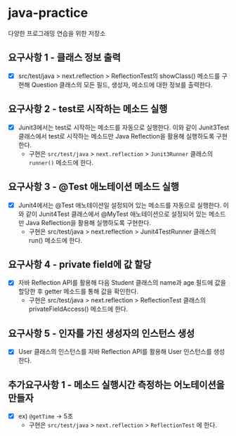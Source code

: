 # java-practice
다양한 프로그래밍 연습을 위한 저장소

## 요구사항 1 - 클래스 정보 출력
- [x] src/test/java > next.reflection > ReflectionTest의 showClass() 메소드를 구현해 Question 클래스의 모든 필드, 생성자, 메소드에 대한 정보를 출력한다.

## 요구사항 2 - test로 시작하는 메소드 실행
- [x] Junit3에서는 test로 시작하는 메소드를 자동으로 실행한다. 이와 같이 Junit3Test 클래스에서 test로 시작하는 메소드만 Java Reflection을 활용해 실행하도록 구현한다.
  - 구현은 `src/test/java` > `next.reflection` > `Junit3Runner` 클래스의 `runner()` 메소드에 한다.

## 요구사항 3 - @Test 애노테이션 메소드 실행
- [x] Junit4에서는 @Test 애노테이션일 설정되어 있는 메소드를 자동으로 실행한다. 이와 같이 Junit4Test 클래스에서 @MyTest 애노테이션으로 설정되어 있는 메소드만 Java Reflection을 활용해 실행하도록 구현한다.
  - 구현은 src/test/java > next.reflection > Junit4TestRunner 클래스의 run() 메소드에 한다.

## 요구사항 4 - private field에 값 할당
- [x] 자바 Reflection API를 활용해 다음 Student 클래스의 name과 age 필드에 값을 할당한 후 getter 메소드를 통해 값을 확인한다.
  - 구현은 src/test/java > next.reflection > ReflectionTest 클래스의 privateFieldAccess() 메소드에 한다.

## 요구사항 5 - 인자를 가진 생성자의 인스턴스 생성
- [x] User 클래스의 인스턴스를 자바 Reflection API를 활용해 User 인스턴스를 생성한다.

## 추가요구사항 1 - 메소드 실행시간 측정하는 어노테이션을 만들자
- [x] ex) `@getTime` -> 5초
  - 구현은 `src/test/java` > `next.reflection` > `ReflectionTest` 에 한다. 
